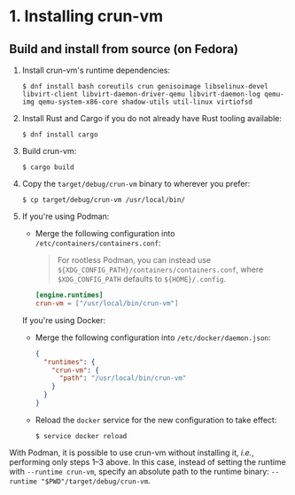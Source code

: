 # 1. Installing crun-vm

## Build and install from source (on Fedora)

1. Install crun-vm's runtime dependencies:

   ```console
   $ dnf install bash coreutils crun genisoimage libselinux-devel libvirt-client libvirt-daemon-driver-qemu libvirt-daemon-log qemu-img qemu-system-x86-core shadow-utils util-linux virtiofsd
   ```

2. Install Rust and Cargo if you do not already have Rust tooling available:

   ```console
   $ dnf install cargo
   ```

3. Build crun-vm:

   ```console
   $ cargo build
   ```

4. Copy the `target/debug/crun-vm` binary to wherever you prefer:

   ```console
   $ cp target/debug/crun-vm /usr/local/bin/
   ```

5. If you're using Podman:

     - Merge the following configuration into
       `/etc/containers/containers.conf`:

       > For rootless Podman, you can instead use
       > `${XDG_CONFIG_PATH}/containers/containers.conf`, where
       > `$XDG_CONFIG_PATH` defaults to `${HOME}/.config`.

       ```toml
       [engine.runtimes]
       crun-vm = ["/usr/local/bin/crun-vm"]
       ```

   If you're using Docker:

     - Merge the following configuration into `/etc/docker/daemon.json`:

       ```json
       {
         "runtimes": {
           "crun-vm": {
             "path": "/usr/local/bin/crun-vm"
           }
         }
       }
       ```

     - Reload the `docker` service for the new configuration to take effect:

       ```console
       $ service docker reload
       ```

With Podman, it is possible to use crun-vm without installing it, *i.e.*,
performing only steps 1–3 above. In this case, instead of setting the runtime
with `--runtime crun-vm`, specify an absolute path to the runtime binary:
`--runtime "$PWD"/target/debug/crun-vm`.
